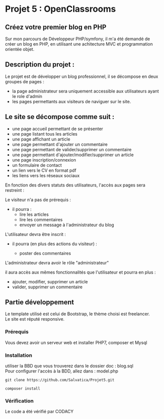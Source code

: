 # Projet 5 : OpenClassrooms
## Créez votre premier blog en PHP

Sur mon parcours de Développeur PHP/symfony, il m'a été demandé de créer un blog en PHP, en utilisant une achitecture MVC et programmation orientée objet.

## Description du projet :

Le projet est de développer un blog professionnel, il se décompose en deux groupes de pages :
- la page administrateur sera uniquement accessible aux utilisateurs ayant le role d'admin
- les pages permettants aux visiteurs de naviguer sur le site.

## Le site se décompose comme suit :

- une page accueil permettant de se présenter
- une page listant tous les articles
- une page affichant un article
- une page permettant d'ajouter un commentaire
- une page permettant de valider/supprimer un commentaire
- une page permettant d'ajouter/modifier/supprimer un article
- une page inscription/connexion
- un formulaire de contact
- un lien vers le CV en format pdf
- les liens vers les réseaux sociaux

En fonction des divers statuts des utilisateurs, l'accès aux pages sera restreint :

Le visiteur n'a pas de prérequis : 


- il pourra : 
  - lire les articles
  - lire les commentaires
  - envoyer un message à l'administrateur du blog

L'utilisateur devra être inscrit :

- il pourra (en plus des actions du visiteur) :

  - poster des commentaires


L'administrateur devra avoir le rôle "administrateur"

il aura accès aux mêmes fonctionnalités que l'utilisateur et pourra en plus : 
 - ajouter, modifier, supprimer un article
 - valider, supprimer un commentaire

## Partie développement

Le template utilisé est celui de Bootstrap, le thème choisi est freelancer.  
Le site est réputé responsive.

### Prérequis

Vous devez avoir un serveur web et installer PHP7, composer et Mysql

### Installation

utiliser la BBD que vous trouverez dans le dossier doc : blog.sql  
Pour configurer l'accès à la BDD, allez dans :  model.php
```
git clone https://github.com/Salvatica/Projet5.git
```
```
composer install
```

### Vérification 
Le code a été vérifié par CODACY









